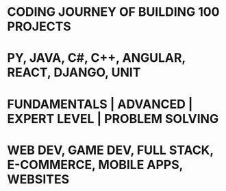 # CODING JOURNEY OF BUILDING 100 PROJECTS
# PY, JAVA, C#, C++, ANGULAR, REACT, DJANGO, UNIT
# FUNDAMENTALS | ADVANCED | EXPERT LEVEL | PROBLEM SOLVING
# WEB DEV, GAME DEV, FULL STACK, E-COMMERCE, MOBILE APPS, WEBSITES

